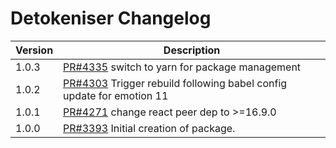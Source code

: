# Detokeniser Changelog

| Version | Description |
|---------|-------------|
| 1.0.3 | [PR#4335](https://github.com/bbc/psammead/pull/4335) switch to yarn for package management |
| 1.0.2 | [PR#4303](https://github.com/bbc/psammead/pull/4303) Trigger rebuild following babel config update for emotion 11 |
| 1.0.1 | [PR#4271](https://github.com/bbc/psammead/pull/4271) change react peer dep to >=16.9.0 |
| 1.0.0   | [PR#3393](https://github.com/BBC-News/psammead/pull/3393) Initial creation of package. |
